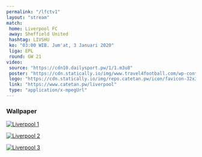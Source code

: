 ```yaml
---
permalink: "/lfctv1"
layout: "stream"
match:
 home: Liverpool FC
 away: Sheffield United
 hashtag: LIVSHU
 ko: "03:00 WIB. Jum'at, 3 Januari 2020"
 liga: EPL
 round: GW 21
video:
 source: "https://cdn10.dailysport.pw/1/1.m3u8"
 poster: "https://cdn.statically.io/img/www.travel4football.com/wp-content/uploads/sites/2/2019/09/Skjermbilde-2019-09-06-kl.-10.59.08.png?w=720&format=webp"
 logo: "https://cdn.statically.io/img/repo.catetan.pw/icon/favicon-32x32.png"
 link: "https://www.catetan.pw/liverpool"
 type: "application/x-mpegUrl"
---
```

### Wallpaper

[![Liverpool 1](https://cdn.statically.io/img/wallpaperplay.com/walls/full/9/f/e/324276.jpg?w=720&quality=60&format=webp)](https://cdn.statically.io/img/wallpaperplay.com/walls/full/9/f/e/324276.jpg)

[![Liverpool 2](https://cdn.statically.io/img/wallpaperplay.com/walls/full/c/d/6/324234.jpg?w=720&quality=60&format=webp)](https://cdn.statically.io/img/wallpaperplay.com/walls/full/c/d/6/324234.jpg)

[![Liverpool 3](https://cdn.statically.io/img/wallpaperplay.com/walls/full/7/1/1/324254.jpg?w=720&quality=60&format=webp)](https://cdn.statically.io/img/wallpaperplay.com/walls/full/7/1/1/324254.jpg)
